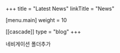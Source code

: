 +++
title = "Latest News"
linkTitle = "News"

[menu.main]
weight = 10

[[cascade]]
type = "blog"
+++



네비게이션 폴더추가
